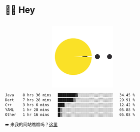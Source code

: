 
# 👋🏻 Hey
<div align="center">
	<br>
	<img src="https://raw.githubusercontent.com/Aniket965/Aniket965/master/pacman.svg?sanitize=true" width="200" height="200">
	<br>
</div>

<!--START_SECTION:waka-->
```text
Java    8 hrs 36 mins   ████████▓░░░░░░░░░░░░░░░░   34.45 % 
Dart    7 hrs 28 mins   ███████▒░░░░░░░░░░░░░░░░░   29.91 % 
C++     3 hrs 6 mins    ███░░░░░░░░░░░░░░░░░░░░░░   12.42 % 
YAML    1 hr 28 mins    █▒░░░░░░░░░░░░░░░░░░░░░░░   05.88 % 
Other   1 hr 16 mins    █▒░░░░░░░░░░░░░░░░░░░░░░░   05.08 % 
```
<!--END_SECTION:waka-->

 ➡️  来我的网站瞧瞧吗？[这里](https://www.shaolongfei.com)
